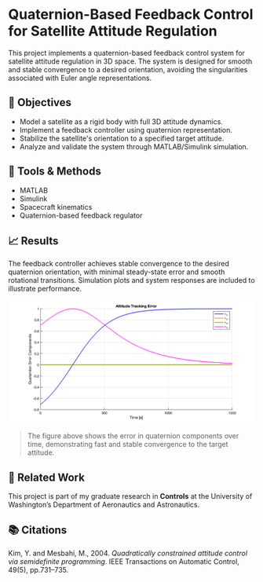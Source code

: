 # Quaternion-Based Feedback Control for Satellite Attitude Regulation

This project implements a quaternion-based feedback control system for satellite attitude regulation in 3D space. The system is designed for smooth and stable convergence to a desired orientation, avoiding the singularities associated with Euler angle representations.

## 📌 Objectives
- Model a satellite as a rigid body with full 3D attitude dynamics.
- Implement a feedback controller using quaternion representation.
- Stabilize the satellite's orientation to a specified target attitude.
- Analyze and validate the system through MATLAB/Simulink simulation.

## 🧰 Tools & Methods
- MATLAB 
- Simulink
- Spacecraft kinematics
- Quaternion-based feedback regulator

## 📈 Results
The feedback controller achieves stable convergence to the desired quaternion orientation, with minimal steady-state error and smooth rotational transitions. Simulation plots and system responses are included to illustrate performance.

![Quaternion Tracking Error](./results/quaternion_error_pub.png)
> The figure above shows the error in quaternion components over time, demonstrating fast and stable convergence to the target attitude.


## 🔗 Related Work
This project is part of my graduate research in **Controls** at the University of Washington’s Department of Aeronautics and Astronautics.

## 📚 Citations

Kim, Y. and Mesbahi, M., 2004. *Quadratically constrained attitude control via semidefinite programming*. IEEE Transactions on Automatic Control, 49(5), pp.731–735.